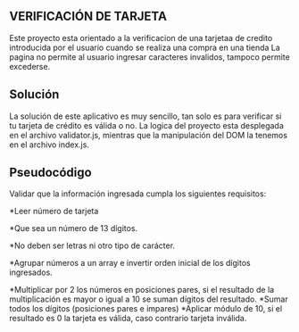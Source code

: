 ## **VERIFICACIÓN DE TARJETA**
Este proyecto  esta orientado a la verificacion de una tarjetaa de credito introducida por el usuario cuando se realiza una compra en una tienda
La pagina no permite al usuario ingresar caracteres invalidos, tampoco permite excederse.


##  **Solución**

La solución de este aplicativo es muy sencillo, tan solo es para verificar si tu tarjeta de crédito es válida o no.
La logica del proyecto esta desplegada en el archivo validator.js, mientras que la manipulación del DOM la tenemos en el archivo index.js.

## **Pseudocódigo**

 Validar que la información ingresada cumpla los siguientes requisitos:
   
   *Leer número de tarjeta
   
   *Que sea un número de 13 dígitos.
   
   *No deben ser letras ni otro tipo de carácter.
   
   *Agrupar números a un array e invertir orden inicial de los dígitos ingresados.
   
   *Multiplicar por 2 los números en posiciones pares, si el resultado de la multiplicación es mayor o igual a 10 se suman dígitos del resultado.
   *Sumar todos los dígitos (posiciones pares e impares)
   *Aplicar módulo de 10, si el resultado es 0 la tarjeta es válida, caso contrario
    tarjeta inválida.

